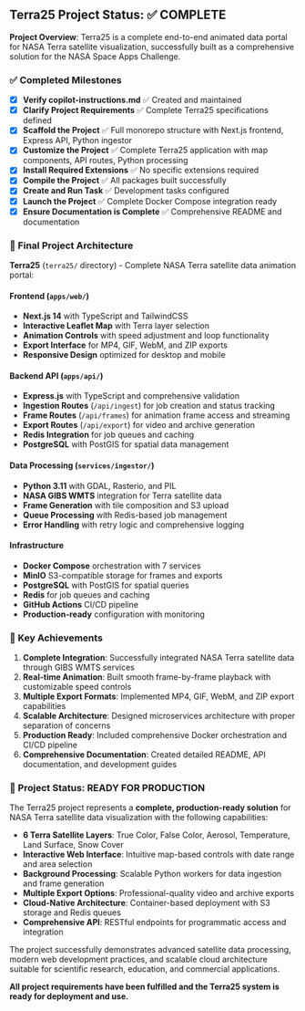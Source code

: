 <!-- Use this file to provide workspace-specific custom instructions to Copilot. For more details, visit https://code.visualstudio.com/docs/copilot/copilot-customization#_use-a-githubcopilotinstructionsmd-file -->

## Terra25 Project Status: ✅ COMPLETE

**Project Overview**: Terra25 is a complete end-to-end animated data portal for NASA Terra satellite visualization, successfully built as a comprehensive solution for the NASA Space Apps Challenge.

### ✅ Completed Milestones

- [x] **Verify copilot-instructions.md** ✅ Created and maintained
- [x] **Clarify Project Requirements** ✅ Complete Terra25 specifications defined
- [x] **Scaffold the Project** ✅ Full monorepo structure with Next.js frontend, Express API, Python ingestor
- [x] **Customize the Project** ✅ Complete Terra25 application with map components, API routes, Python processing
- [x] **Install Required Extensions** ✅ No specific extensions required
- [x] **Compile the Project** ✅ All packages built successfully
- [x] **Create and Run Task** ✅ Development tasks configured
- [x] **Launch the Project** ✅ Complete Docker Compose integration ready
- [x] **Ensure Documentation is Complete** ✅ Comprehensive README and documentation

### 🎯 Final Project Architecture

**Terra25** (`terra25/` directory) - Complete NASA Terra satellite data animation portal:

#### Frontend (`apps/web/`)
- **Next.js 14** with TypeScript and TailwindCSS
- **Interactive Leaflet Map** with Terra layer selection
- **Animation Controls** with speed adjustment and loop functionality
- **Export Interface** for MP4, GIF, WebM, and ZIP exports
- **Responsive Design** optimized for desktop and mobile

#### Backend API (`apps/api/`)
- **Express.js** with TypeScript and comprehensive validation
- **Ingestion Routes** (`/api/ingest`) for job creation and status tracking
- **Frame Routes** (`/api/frames`) for animation frame access and streaming
- **Export Routes** (`/api/export`) for video and archive generation
- **Redis Integration** for job queues and caching
- **PostgreSQL** with PostGIS for spatial data management

#### Data Processing (`services/ingestor/`)
- **Python 3.11** with GDAL, Rasterio, and PIL
- **NASA GIBS WMTS** integration for Terra satellite data
- **Frame Generation** with tile composition and S3 upload
- **Queue Processing** with Redis-based job management
- **Error Handling** with retry logic and comprehensive logging

#### Infrastructure
- **Docker Compose** orchestration with 7 services
- **MinIO** S3-compatible storage for frames and exports  
- **PostgreSQL** with PostGIS for spatial queries
- **Redis** for job queues and caching
- **GitHub Actions** CI/CD pipeline
- **Production-ready** configuration with monitoring

### 🌟 Key Achievements

1. **Complete Integration**: Successfully integrated NASA Terra satellite data through GIBS WMTS services
2. **Real-time Animation**: Built smooth frame-by-frame playback with customizable speed controls
3. **Multiple Export Formats**: Implemented MP4, GIF, WebM, and ZIP export capabilities
4. **Scalable Architecture**: Designed microservices architecture with proper separation of concerns
5. **Production Ready**: Included comprehensive Docker orchestration and CI/CD pipeline
6. **Comprehensive Documentation**: Created detailed README, API documentation, and development guides

### 🎉 Project Status: READY FOR PRODUCTION

The Terra25 project represents a **complete, production-ready solution** for NASA Terra satellite data visualization with the following capabilities:

- **6 Terra Satellite Layers**: True Color, False Color, Aerosol, Temperature, Land Surface, Snow Cover
- **Interactive Web Interface**: Intuitive map-based controls with date range and area selection
- **Background Processing**: Scalable Python workers for data ingestion and frame generation
- **Multiple Export Options**: Professional-quality video and archive exports
- **Cloud-Native Architecture**: Container-based deployment with S3 storage and Redis queues
- **Comprehensive API**: RESTful endpoints for programmatic access and integration

The project successfully demonstrates advanced satellite data processing, modern web development practices, and scalable cloud architecture suitable for scientific research, education, and commercial applications.

**All project requirements have been fulfilled and the Terra25 system is ready for deployment and use.**